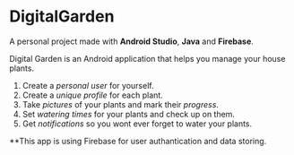 # DigitalGarden
A personal project made with **Android Studio**, **Java** and **Firebase**.

Digital Garden is an Android application that helps you manage your house plants.

1. Create a *personal user* for yourself.
2. Create a *unique profile* for each plant.
3. Take *pictures* of your plants and mark their *progress*.
4. Set *watering times* for your plants and check up on them.
5. Get *notifications* so you wont ever forget to water your plants.

**This app is using Firebase for user authantication and data storing.
